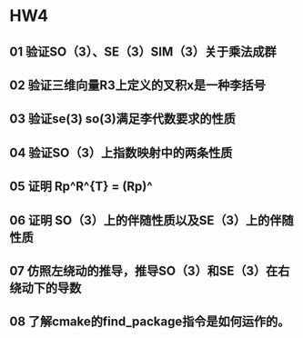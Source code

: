 <!--
 * @Author: zhanghao
 * @Date: 2022-09-15 20:35:19
 * @LastEditTime: 2022-09-20 09:51:22
 * @FilePath: /hao_slambook2/ch4/hw4.md
 * @Description: 
-->
# HW4
## 01 验证SO（3）、SE（3）SIM（3）关于乘法成群
## 02 验证三维向量R3上定义的叉积x是一种李括号
## 03 验证se(3) so(3)满足李代数要求的性质
## 04 验证SO（3）上指数映射中的两条性质
## 05 证明 Rp^R^{T} = (Rp)^
## 06 证明 SO（3）上的伴随性质以及SE（3）上的伴随性质
## 07 仿照左绕动的推导，推导SO（3）和SE（3）在右绕动下的导数
## 08 了解cmake的find_package指令是如何运作的。

